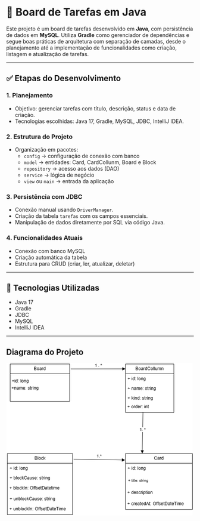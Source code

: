
# 📝 Board de Tarefas em Java

Este projeto é um board de tarefas desenvolvido em **Java**, com persistência de dados em **MySQL**. Utiliza **Gradle** como gerenciador de dependências e segue boas práticas de arquitetura com separação de camadas, desde o planejamento até a implementação de funcionalidades como criação, listagem e atualização de tarefas.

---

## ✅ Etapas do Desenvolvimento

### 1. Planejamento
- Objetivo: gerenciar tarefas com título, descrição, status e data de criação.
- Tecnologias escolhidas: Java 17, Gradle, MySQL, JDBC, IntelliJ IDEA.

### 2. Estrutura do Projeto
- Organização em pacotes:
  - `config` → configuração de conexão com banco
  - `model` → entidades: Card, CardCollunm, Board e Block
  - `repository` → acesso aos dados (DAO)
  - `service` → lógica de negócio
  - `view` ou `main` → entrada da aplicação

### 3. Persistência com JDBC
- Conexão manual usando `DriverManager`.
- Criação da tabela `tarefas` com os campos essenciais.
- Manipulação de dados diretamente por SQL via código Java.

### 4. Funcionalidades Atuais
- Conexão com banco MySQL
- Criação automática da tabela
- Estrutura para CRUD (criar, ler, atualizar, deletar)

---

## 🔧 Tecnologias Utilizadas

- Java 17
- Gradle
- JDBC
- MySQL
- IntelliJ IDEA

---

## Diagrama do Projeto 

![Diagrama do Projeto](diagrama/Board.drawio.png)

